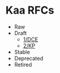 # Kaa RFCs

* Raw
* Draft
  * [1/DCE](0001-data-collection-extension/README.md)
  * [2/KP](0002-kaa-protocol/README.md)
* Stable
* Deprecated
* Retired
